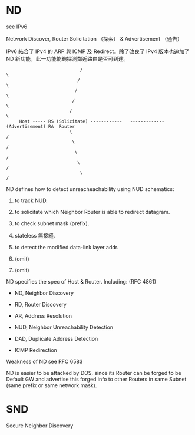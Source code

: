 # ND

see IPv6

Network Discover, Router Solicitation （探索） &amp; Advertisement （通告）

IPv6 結合了 IPv4 的 ARP 與 ICMP 及 Redirect。除了改良了 IPv4 版本也追加了 ND 新功能，此一功能能夠探測鄰近路由是否可到達。
   
                                /                                         \
                               /                                           \
                              /                                             \
                             /                                               \
                            /                                                 \
         Host ----- RS (Solicitate) ------------   -------------(Advertisement) RA  Router
                            \                                                 /
                             \                                               /
                              \                                             /
                               \                                           /
                                \                                         /


ND defines how to detect unreacheachability using NUD schematics:

1) to track NUD.

2) to solicitate which Neighbor Router is able to redirect datagram.

3) to check subnet mask (prefix).

4) stateless 無接縫.

5) to detect the modified data-link layer addr.

6) (omit)

7) (omit)

ND specifies the spec of Host & Router. Including: (RFC 4861)

* ND, Neighbor Discovery

* RD, Router Discovery

* AR, Address Resolution

* NUD, Neighbor Unreachability Detection

* DAD, Duplicate Address Detection

* ICMP Redirection

Weakness of ND see RFC 6583

ND is easier to be attacked by DOS, since its Router can be forged to be Default GW and advertise this forged info to other Routers in same Subnet (same prefix or same network mask).

# SND

Secure Neighbor Discovery









